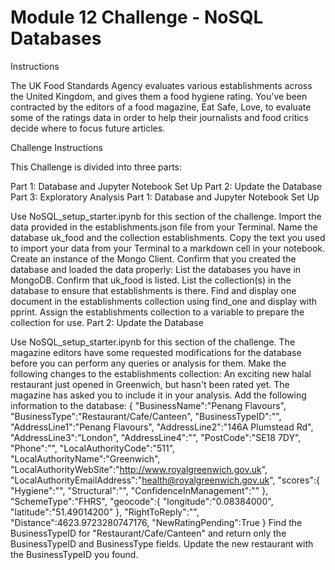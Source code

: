 # Module 12 Challenge - NoSQL Databases

Instructions

The UK Food Standards Agency evaluates various establishments across the United Kingdom, and gives them a food hygiene rating. You've been contracted by the editors of a food magazine, Eat Safe, Love, to evaluate some of the ratings data in order to help their journalists and food critics decide where to focus future articles.

Challenge Instructions

This Challenge is divided into three parts:

Part 1: Database and Jupyter Notebook Set Up
Part 2: Update the Database
Part 3: Exploratory Analysis
Part 1: Database and Jupyter Notebook Set Up

Use NoSQL_setup_starter.ipynb for this section of the challenge.
Import the data provided in the establishments.json file from your Terminal. Name the database uk_food and the collection establishments. Copy the text you used to import your data from your Terminal to a markdown cell in your notebook.
Create an instance of the Mongo Client.
Confirm that you created the database and loaded the data properly:
List the databases you have in MongoDB. Confirm that uk_food is listed.
List the collection(s) in the database to ensure that establishments is there.
Find and display one document in the establishments collection using find_one and display with pprint.
Assign the establishments collection to a variable to prepare the collection for use.
Part 2: Update the Database

Use NoSQL_setup_starter.ipynb for this section of the challenge.
The magazine editors have some requested modifications for the database before you can perform any queries or analysis for them. Make the following changes to the establishments collection:
An exciting new halal restaurant just opened in Greenwich, but hasn't been rated yet. The magazine has asked you to include it in your analysis. Add the following information to the database:
{
 "BusinessName":"Penang Flavours",
 "BusinessType":"Restaurant/Cafe/Canteen",
 "BusinessTypeID":"",
 "AddressLine1":"Penang Flavours",
 "AddressLine2":"146A Plumstead Rd",
 "AddressLine3":"London",
 "AddressLine4":"",
 "PostCode":"SE18 7DY",
 "Phone":"",
 "LocalAuthorityCode":"511",
 "LocalAuthorityName":"Greenwich",
 "LocalAuthorityWebSite":"http://www.royalgreenwich.gov.uk",
 "LocalAuthorityEmailAddress":"health@royalgreenwich.gov.uk",
 "scores":{
     "Hygiene":"",
     "Structural":"",
     "ConfidenceInManagement":""
 },
 "SchemeType":"FHRS",
 "geocode":{
     "longitude":"0.08384000",
     "latitude":"51.49014200"
 },
 "RightToReply":"",
 "Distance":4623.9723280747176,
 "NewRatingPending":True
 }
Find the BusinessTypeID for "Restaurant/Cafe/Canteen" and return only the BusinessTypeID and BusinessType fields.
Update the new restaurant with the BusinessTypeID you found.

